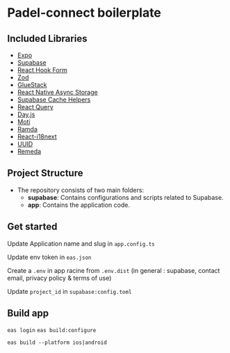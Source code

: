 # Padel-connect boilerplate

## Included Libraries

- [Expo](https://expo.dev/)
- [Supabase](https://supabase.io/)
- [React Hook Form](https://github.com/react-hook-form/react-hook-form)
- [Zod](https://github.com/colinhacks/zod)
- [GlueStack](https://github.com/Raathigesh/gluestack)
- [React Native Async Storage](https://github.com/react-native-async-storage/async-storage)
- [Supabase Cache Helpers](https://github.com/supabase/supabase-js/tree/master/src/cache)
- [React Query](https://github.com/tannerlinsley/react-query)
- [Day.js](https://github.com/iamkun/dayjs)
- [Moti](https://github.com/wcandillon/moti)
- [Ramda](https://github.com/ramda/ramda)
- [React-i18next](https://github.com/i18next/react-i18next)
- [UUID](https://github.com/uuidjs/uuid)
- [Remeda](https://github.com/remeda/remeda)

## Project Structure

- The repository consists of two main folders:
  - **supabase**: Contains configurations and scripts related to Supabase.
  - **app**: Contains the application code.

## Get started

Update Application name and slug in `app.config.ts`

Update env token in `eas.json`

Create a `.env` in app racine from `.env.dist` (in general : supabase, contact email, privacy policy & terms of use)

Update `project_id` in `supabase:config.toml`

## Build app

`eas login`
`eas build:configure`

`eas build --platform ios|android`
